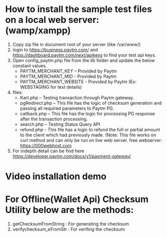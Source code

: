 # How to install the sample test files on a local web server:(wamp/xampp)
 1. Copy zip file in document root of your server (like /var/www/)
 2. login to https://business.paytm.com/ and https://dashboard.paytm.com/next/apikeys to find your test api keys.
 2. Open config_paytm.php file from the lib folder and update the below constant values.
    - PAYTM_MERCHANT_KEY – Provided by Paytm
    - PAYTM_MERCHANT_MID - Provided by Paytm
    - PAYTM_MERCHANT_WEBSITE - Provided by Paytm (Ex: WEBSTAGING for test details)
 3. files:
    - Kart.php – Testing transaction through Paytm gateway.
    - pgRedirect.php – This file has the logic of checksum generation and passing all required parameters to Paytm PG. 
    - callback.php – This file has the logic for processing PG response after the transaction        processing.
    - search.php – Testing Status Query API
    - refund.php - This file has a logic to refund the full or partial amount to the client which had previously made. (Note: This file works on curl method and can only be run on live web server. free webserver: https://000webhost.com
 5. For indepth detail can be find here https://developer.paytm.com/docs/v1/payment-gateway/
    
# Video installation demo 


# For Offline(Wallet Api) Checksum Utility below are the methods:
  1. getChecksumFromString : For generating the checksum
  2. verifychecksum_eFromStr : For verifing the checksum
  


